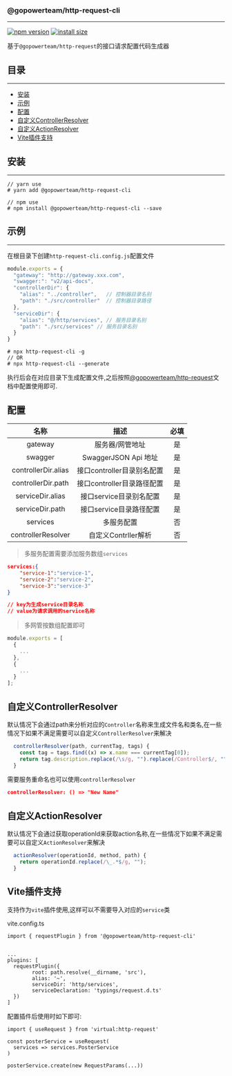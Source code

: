 ### @gopowerteam/http-request-cli
---

[![npm version](https://img.shields.io/npm/v/@gopowerteam/http-request-cli.svg?style=flat-square)](https://www.npmjs.org/package/@gopowerteam/http-request-cli)
[![install size](https://packagephobia.now.sh/badge?p=@gopowerteam/http-request-cli)](https://packagephobia.now.sh/result?p=@gopowerteam/http-request-cli)


基于`@gopowerteam/http-request`的接口请求配置代码生成器

## 目录
---

  - [安装](#安装)
  - [示例](#示例)
  - [配置](#配置)
  - [自定义ControllerResolver](#自定义ControllerResolver)
  - [自定义ActionResolver](#自定义ActionResolver)
  - [Vite插件支持](#Vite插件支持)
  

## 安装
---

```shell
// yarn use
# yarn add @gopowerteam/http-request-cli

// npm use
# npm install @gopowerteam/http-request-cli --save
```

## 示例
---

在根目录下创建`http-request-cli.config.js`配置文件

```javascript
module.exports = {
  "gateway": "http://gateway.xxx.com",
  "swagger:": "v2/api-docs",
  "controllerDir": {
    "alias": "../controller",   // 控制器目录名别
    "path": "./src/controller"  // 控制器目录路径
  },
  "serviceDir": {
    "alias": "@/http/services", // 服务目录名别
    "path": "./src/services" // 服务目录名别
  }
}

```

```shell
# npx http-request-cli -g 
// OR
# npx http-request-cli --generate
```

执行后会在对应目录下生成配置文件,之后按照[@gopowerteam/http-request](https://www.npmjs.com/package/@gopowerteam/http-request)文档中配置使用即可.

## 配置


|        名称         |            描述            | 必填  |
| :-----------------: | :------------------------: | :---: |
|       gateway       |      服务器/网管地址       |  是   |
|       swagger       |    SwaggerJSON Api 地址    |  是   |
| controllerDir.alias | 接口controller目录别名配置 |  是   |
| controllerDir.path  | 接口controller目录路径配置 |  是   |
|  serviceDir.alias   |  接口service目录别名配置   |  是   |
|   serviceDir.path   |  接口service目录路径配置   |  是   |
|      services       |         多服务配置         |  否   |
| controllerResolver  |    自定义Contrller解析     |  否   |


> 多服务配置需要添加服务数组`services`

```json
services:{
    "service-1":"service-1",
    "service-2":"service-2",
    "service-3":"service-3"
}

// key为生成service目录名称
// value为请求调用的service名称
```

> 多网管按数组配置即可

```javascript
module.exports = [
  {
    ...
  },
  {
    ...
  }
];

```

## 自定义ControllerResolver

默认情况下会通过path来分析对应的`Controller`名称来生成文件名和类名,在一些情况下如果不满足需要可以自定义`ControllerResolver`来解决

```javascript
  controllerResolver(path, currentTag, tags) {
    const tag = tags.find((x) => x.name === currentTag[0]);
    return tag.description.replace(/\s/g, "").replace(/Controller$/, "");
  }
```

需要服务重命名也可以使用`controllerResolver`

```json
controllerResolver: () => "New Name"
```

## 自定义ActionResolver

默认情况下会通过获取operationId来获取action名称,在一些情况下如果不满足需要可以自定义`ActionResolver`来解决

```javascript
  actionResolver(operationId, method, path) {
    return operationId.replace(/\_.*$/g, "");
  }
```

## Vite插件支持

支持作为`vite`插件使用,这样可以不需要导入对应的`service`类

vite.config.ts
```
import { requestPlugin } from '@gopowerteam/http-request-cli'


...
plugins: [
  requestPlugin({
        root: path.resolve(__dirname, 'src'),
        alias: '~',
        serviceDir: 'http/services',
        serviceDeclaration: 'typings/request.d.ts'
  })
]
```


配置插件后使用时如下即可:

```
import { useRequest } from 'virtual:http-request'

const posterService = useRequest(
  services => services.PosterService
)

posterService.create(new RequestParams(...))
```
